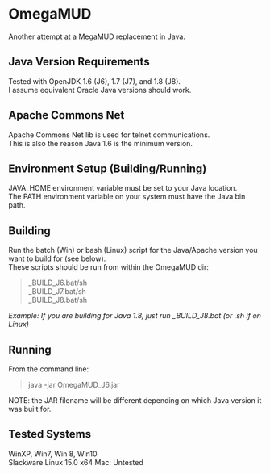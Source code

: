 # OmegaMUD
Another attempt at a MegaMUD replacement in Java.

## Java Version Requirements
Tested with OpenJDK 1.6 (J6), 1.7 (J7), and 1.8 (J8).\
I assume equivalent Oracle Java versions should work.

## Apache Commons Net
Apache Commons Net lib is used for telnet communications.\
This is also the reason Java 1.6 is the minimum version.

## Environment Setup (Building/Running)
JAVA_HOME environment variable must be set to your Java location.\
The PATH environment variable on your system must have the Java bin path.

## Building
Run the batch (Win) or bash (Linux) script for the Java/Apache version you want to build for (see below).\
These scripts should be run from within the OmegaMUD dir:
> _BUILD_J6.bat/sh\
> _BUILD_J7.bat/sh\
> _BUILD_J8.bat/sh

*Example: If you are building for Java 1.8, just run _BUILD_J8.bat (or .sh if on Linux)*

## Running
From the command line:
> java -jar OmegaMUD_J6.jar

NOTE: the JAR filename will be different depending on which Java version it was built for.

## Tested Systems
WinXP, Win7, Win 8, Win10\
Slackware Linux 15.0 x64
Mac: Untested
